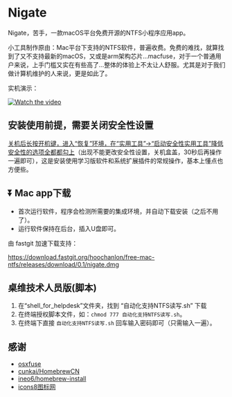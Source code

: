 # Nigate

Nigate，苦手，一款macOS平台免费开源的NTFS小程序应用app。

小工具制作原由：Mac平台下支持的NTFS软件，普遍收费。免费的难找，就算找到了又不支持最新的macOS，又或是arm架构芯片...macfuse，对于一个普通用户来说，上手门槛又实在有些高了...整体的体验上不太让人舒服。尤其是对于我们做计算机维护的人来说，更是如此了。

实机演示：

[![Watch the video](https://fastly.jsdelivr.net/gh/hoochanlon/free-mac-ntfs/main/shashin/example.png)](hhttps://www.bilibili.com/video/BV1XG4y1f79N/)


## 安装使用前提，需要关闭安全性设置

[关机后长按开机键，进入“恢复”环境，在“实用工具”->“启动安全性实用工具”降低安全性的选项全都都勾上](https://www.pcbiji.com/212402.html)（出现不能更改安全性设置，关机盒盖，30秒后再操作一遍即可），这是安装使用学习版软件和系统扩展插件的常规操作，基本上懂点也方便些。

## ⏬ Mac app下载

* 首次运行软件，程序会检测所需要的集成环境，并自动下载安装（之后不用了）。
* 运行软件保持在后台，插入U盘即可。

由 fastgit 加速下载支持：

https://download.fastgit.org/hoochanlon/free-mac-ntfs/releases/download/0.1/nigate.dmg

## 桌维技术人员版(脚本)

1. 在“shell_for_helpdesk”文件夹，找到 “自动化支持NTFS读写.sh” 下载
2. 在终端授权脚本文件，如：`chmod 777 自动化支持NTFS读写.sh`。
3. 在终端下直接 `自动化支持NTFS读写.sh` 回车输入密码即可（只需输入一遍）。

## 感谢

* [osxfuse](https://osxfuse.github.io)
* [cunkai/HomebrewCN](https://gitee.com/cunkai/HomebrewCN/raw/master/Homebrew.sh)
* [ineo6/homebrew-install](https://gitee.com/ineo6/homebrew-install/raw/master/install.sh)
* [icons8图标网](https://icons8.com)